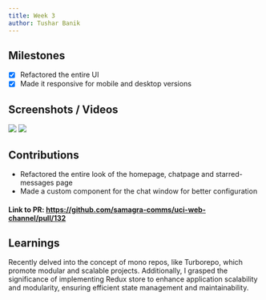 ```yaml
---
title: Week 3
author: Tushar Banik   
---
```


## Milestones
- [x] Refactored the entire UI
- [x] Made it responsive for mobile and desktop versions

## Screenshots / Videos 
![](https://i.postimg.cc/zvwv6tVQ/Screenshot-2023-07-24-at-1-14-55-AM.png)
![](https://i.postimg.cc/bJtsHN8p/Screenshot-2023-07-23-at-10-55-52-PM.png)

## Contributions
-  Refactored the entire look of the homepage, chatpage and starred-messages page 
- Made a custom component for the chat window for better configuration

#### Link to PR: https://github.com/samagra-comms/uci-web-channel/pull/132

## Learnings
Recently delved into the concept of mono repos, like Turborepo, which promote modular and scalable projects. Additionally, I grasped the significance of implementing Redux store to enhance application scalability and modularity, ensuring efficient state management and maintainability.


